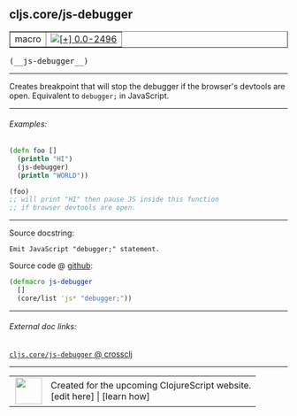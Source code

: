 ## cljs.core/js-debugger



 <table border="1">
<tr>
<td>macro</td>
<td><a href="https://github.com/cljsinfo/cljs-api-docs/tree/0.0-2496"><img valign="middle" alt="[+] 0.0-2496" title="Added in 0.0-2496" src="https://img.shields.io/badge/+-0.0--2496-lightgrey.svg"></a> </td>
</tr>
</table>


 <samp>
(__js-debugger__)<br>
</samp>

---

Creates breakpoint that will stop the debugger if the browser's devtools are
open.  Equivalent to `debugger;` in JavaScript.

---

###### Examples:

```clj
(defn foo []
  (println "HI")
  (js-debugger)
  (println "WORLD"))

(foo)
;; will print "HI" then pause JS inside this function
;; if browser devtools are open.
```

---



Source docstring:

```
Emit JavaScript "debugger;" statement.
```


Source code @ [github](https://github.com/clojure/clojurescript/blob/r3208/src/clj/cljs/core.clj#L358-L361):

```clj
(defmacro js-debugger
  []
  (core/list 'js* "debugger;"))
```

<!--
Repo - tag - source tree - lines:

 <pre>
clojurescript @ r3208
└── src
    └── clj
        └── cljs
            └── <ins>[core.clj:358-361](https://github.com/clojure/clojurescript/blob/r3208/src/clj/cljs/core.clj#L358-L361)</ins>
</pre>

-->

---



###### External doc links:

[`cljs.core/js-debugger` @ crossclj](http://crossclj.info/fun/cljs.core/js-debugger.html)<br>

---

 <table>
<tr><td>
<img valign="middle" align="right" width="48px" src="http://i.imgur.com/Hi20huC.png">
</td><td>
Created for the upcoming ClojureScript website.<br>
[edit here] | [learn how]
</td></tr></table>

[edit here]:https://github.com/cljsinfo/cljs-api-docs/blob/master/cljsdoc/cljs.core_js-debugger.cljsdoc
[learn how]:https://github.com/cljsinfo/cljs-api-docs/wiki/cljsdoc-files

<!--

This information was too distracting to show to readers, but I'll leave it
commented here since it is helpful to:

- pretty-print the data used to generate this document
- and show how to retrieve that data



The API data for this symbol:

```clj
{:description "Creates breakpoint that will stop the debugger if the browser's devtools are\nopen.  Equivalent to `debugger;` in JavaScript.",
 :ns "cljs.core",
 :name "js-debugger",
 :signature ["[]"],
 :history [["+" "0.0-2496"]],
 :type "macro",
 :full-name-encode "cljs.core_js-debugger",
 :source {:code "(defmacro js-debugger\n  []\n  (core/list 'js* \"debugger;\"))",
          :title "Source code",
          :repo "clojurescript",
          :tag "r3208",
          :filename "src/clj/cljs/core.clj",
          :lines [358 361]},
 :examples [{:id "87f2fa",
             :content "```clj\n(defn foo []\n  (println \"HI\")\n  (js-debugger)\n  (println \"WORLD\"))\n\n(foo)\n;; will print \"HI\" then pause JS inside this function\n;; if browser devtools are open.\n```"}],
 :full-name "cljs.core/js-debugger",
 :docstring "Emit JavaScript \"debugger;\" statement."}

```

Retrieve the API data for this symbol:

```clj
;; from Clojure REPL
(require '[clojure.edn :as edn])
(-> (slurp "https://raw.githubusercontent.com/cljsinfo/cljs-api-docs/catalog/cljs-api.edn")
    (edn/read-string)
    (get-in [:symbols "cljs.core/js-debugger"]))
```

-->
